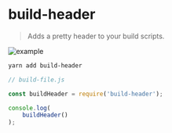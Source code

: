 # build-header

> Adds a pretty header to your build scripts.

![example](https://cdn.jsdelivr.net/gh/maraisr/build-header@master/example.png)

```sh
yarn add build-header
```

```js
// build-file.js

const buildHeader = require('build-header');

console.log(
    buildHeader()
);
```